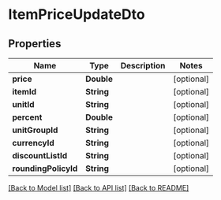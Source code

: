 # ItemPriceUpdateDto

## Properties
Name | Type | Description | Notes
------------ | ------------- | ------------- | -------------
**price** | **Double** |  | [optional] 
**itemId** | **String** |  | [optional] 
**unitId** | **String** |  | [optional] 
**percent** | **Double** |  | [optional] 
**unitGroupId** | **String** |  | [optional] 
**currencyId** | **String** |  | [optional] 
**discountListId** | **String** |  | [optional] 
**roundingPolicyId** | **String** |  | [optional] 

[[Back to Model list]](../README.md#documentation-for-models) [[Back to API list]](../README.md#documentation-for-api-endpoints) [[Back to README]](../README.md)



